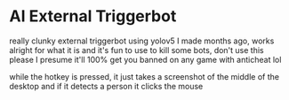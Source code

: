 # AI External Triggerbot
really clunky external triggerbot using yolov5 I made months ago, works alright for what it is and it's fun to use to kill some bots, don't use this please I presume it'll 100% get you banned on any game with anticheat lol

while the hotkey is pressed, it just takes a screenshot of the middle of the desktop and if it detects a person it clicks the mouse
